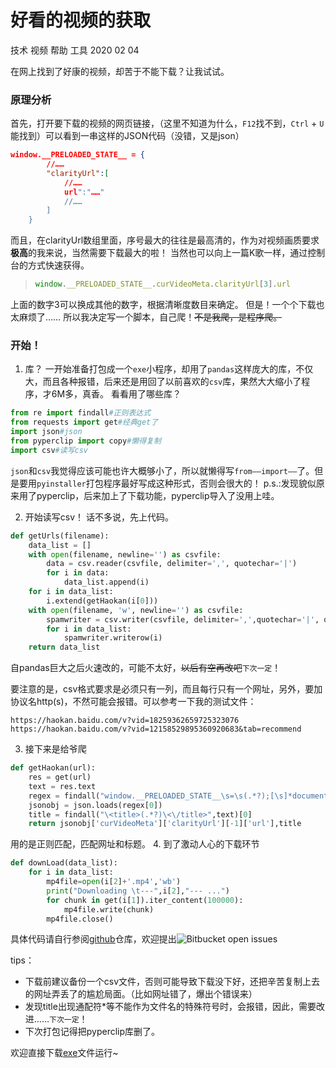 # 好看的视频的获取

<key>技术</key>
<key>视频</key>
<key>帮助</key>
<key>工具</key>
<date>2020 02 04</date>

在网上找到了好康的视频，却苦于不能下载？让我试试。

### 原理分析

首先，打开要下载的视频的网页链接，（这里不知道为什么，`F12`找不到，`Ctrl` + `U`能找到）可以看到一串这样的JSON代码（没错，又是json）
```json
window.__PRELOADED_STATE__ = {
        //……
        "clarityUrl":[
            //……
            url":"……"
            //……
        ]
    }
```
而且，在clarityUrl数组里面，序号最大的往往是最高清的，作为对视频画质要求**极高**的我来说，当然需要下载最大的啦！
当然也可以向上一篇K歌一样，通过控制台的方式快速获得。
> ```js
> window.__PRELOADED_STATE__.curVideoMeta.clarityUrl[3].url
> ```
上面的数字3可以换成其他的数字，根据清晰度数目来确定。
但是！一个个下载也太麻烦了……
所以我决定写一个脚本，自己爬！~~不是我爬，是程序爬。~~

### 开始！
1. 库？
一开始准备打包成一个`exe`小程序，却用了`pandas`这样庞大的库，不仅大，而且各种报错，后来还是用回了以前喜欢的`csv`库，果然大大缩小了程序，才6M多，真香。
看看用了哪些库？
```python
from re import findall#正则表达式
from requests import get#经典get了
import json#json
from pyperclip import copy#懒得复制
import csv#读写csv
```
`json`和`csv`我觉得应该可能也许大概够小了，所以就懒得写`from——import——`了。但是要用`pyinstaller`打包程序最好写成这种形式，否则会很大的！
p.s.:发现貌似原来用了pyperclip，后来加上了下载功能，pyperclip导入了没用上哇。

2. 开始读写csv！
话不多说，先上代码。
```python
def getUrls(filename):
    data_list = []
    with open(filename, newline='') as csvfile:
        data = csv.reader(csvfile, delimiter=',', quotechar='|')
        for i in data:
            data_list.append(i)
    for i in data_list:
        i.extend(getHaokan(i[0]))
    with open(filename, 'w', newline='') as csvfile:
        spamwriter = csv.writer(csvfile, delimiter=',',quotechar='|', quoting=csv.QUOTE_MINIMAL)
        for i in data_list:
            spamwriter.writerow(i)
    return data_list
```
自pandas巨大之后火速改的，可能不太好，~~以后有空再改吧~~`下次一定`！

要注意的是，csv格式要求是必须只有一列，而且每行只有一个网址，另外，要加协议名http(s)，不然可能会报错。可以参考一下我的测试文件：
```csv
https://haokan.baidu.com/v?vid=18259362659725323076	
https://haokan.baidu.com/v?vid=12158529895360920683&tab=recommend
```
3. 接下来是给爷爬
```python
def getHaokan(url):
    res = get(url)
    text = res.text
    regex = findall("window.__PRELOADED_STATE__\s=\s(.*?);[\s]*document",text)
    jsonobj = json.loads(regex[0])
    title = findall("\<title>(.*?)\<\/title>",text)[0]
    return jsonobj['curVideoMeta']['clarityUrl'][-1]['url'],title
```
用的是正则匹配，匹配网址和标题。
4. 到了激动人心的下载环节
```python
def downLoad(data_list):
    for i in data_list:
        mp4file=open(i[2]+'.mp4','wb')
        print("Downloading \t---",i[2],"--- ...")
        for chunk in get(i[1]).iter_content(100000):
            mp4file.write(chunk)
        mp4file.close()
```
具体代码请自行参阅[github](https://github.com/Williamrjw/FantasticTools)仓库，欢迎提出![Bitbucket open issues](https://img.shields.io/bitbucket/issues-raw/Williamrjw/FantasticTools?style=social)  

tips：

- 下载前建议备份一个csv文件，否则可能导致下载没下好，还把辛苦复制上去的网址弄丢了的尴尬局面。（比如网址错了，爆出个错误来）
- 发现title出现通配符*等不能作为文件名的特殊符号时，会报错，因此，需要改进……`下次一定`！
- 下次打包记得把pyperclip库删了。

欢迎直接下载[exe](../pan/haokan.exe)文件运行~